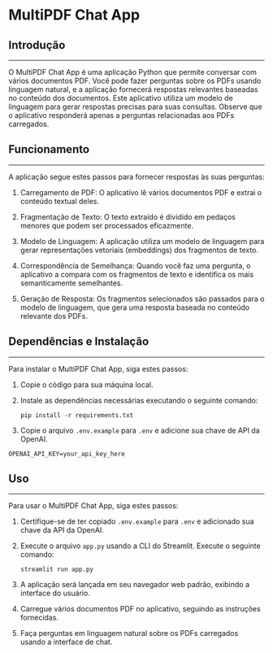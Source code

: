 # MultiPDF Chat App


## Introdução
------------
O MultiPDF Chat App é uma aplicação Python que permite conversar com vários documentos PDF. Você pode fazer perguntas sobre os PDFs usando linguagem natural, e a aplicação fornecerá respostas relevantes baseadas no conteúdo dos documentos. Este aplicativo utiliza um modelo de linguagem para gerar respostas precisas para suas consultas. Observe que o aplicativo responderá apenas a perguntas relacionadas aos PDFs carregados.

## Funcionamento
------------


A aplicação segue estes passos para fornecer respostas às suas perguntas:

1. Carregamento de PDF: O aplicativo lê vários documentos PDF e extrai o conteúdo textual deles.

2. Fragmentação de Texto: O texto extraído é dividido em pedaços menores que podem ser processados eficazmente.

3. Modelo de Linguagem: A aplicação utiliza um modelo de linguagem para gerar representações vetoriais (embeddings) dos fragmentos de texto.

4. Correspondência de Semelhança: Quando você faz uma pergunta, o aplicativo a compara com os fragmentos de texto e identifica os mais semanticamente semelhantes.

5. Geração de Resposta: Os fragmentos selecionados são passados para o modelo de linguagem, que gera uma resposta baseada no conteúdo relevante dos PDFs.

## Dependências e Instalação
----------------------------
Para instalar o MultiPDF Chat App, siga estes passos:

1. Copie o código para sua máquina local.

2. Instale as dependências necessárias executando o seguinte comando:
   ```
   pip install -r requirements.txt
   ```

3. Copie o arquivo `.env.example` para `.env` e adicione sua chave de API da OpenAI.
```commandline
OPENAI_API_KEY=your_api_key_here
```

## Uso
-----
Para usar o MultiPDF Chat App, siga estes passos:

1. Certifique-se de ter copiado `.env.example` para `.env` e adicionado sua chave da API da OpenAI.

2. Execute o arquivo `app.py` usando a CLI do Streamlit. Execute o seguinte comando:
   ```
   streamlit run app.py
   ```

3. A aplicação será lançada em seu navegador web padrão, exibindo a interface do usuário.

4. Carregue vários documentos PDF no aplicativo, seguindo as instruções fornecidas.

5. Faça perguntas em linguagem natural sobre os PDFs carregados usando a interface de chat.